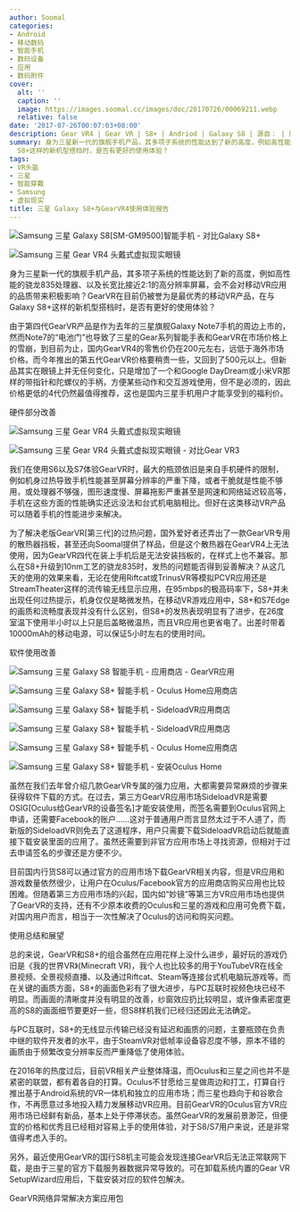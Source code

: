 ```yaml
---
author: Soomal
categories:
- Android
- 移动数码
- 智能手机
- 数码设备
- 应用
- 数码附件
cover:
  alt: ''
  caption: ''
  image: https://images.soomal.cc/images/doc/20170726/00069211.webp
  relative: false
date: '2017-07-26T00:07:03+08:00'
description: Gear VR4 | Gear VR | S8+ | Andriod | Galaxy S8 | 源自： | 版权：原创 |  平均/总评分：09.08/109
summary: 身为三星新一代的旗舰手机产品，其多项子系统的性能达到了新的高度，例如高性能的骁龙835处理器、以及长宽比接近3:1的高分辨率屏幕，会不会对移动VR应用的品质带来积极影响？GearVR在目前仍被誉为是最优秀的移动VR产品，在与Galaxy
  S8+这样的新机型搭档时，是否有更好的使用体验？
tags:
- VR头盔
- 三星
- 智能穿戴
- Samsung
- 虚拟现实
title: 三星 Galaxy S8+与GearVR4使用体验报告
---
```


![Samsung 三星 Galaxy S8[SM-GM9500]智能手机 - 对比Galaxy S8+](https://images.soomal.cc/images/doc/20170526/00068136_01.webp)



![Samsung 三星 Gear VR4 头戴式虚拟现实眼镜](https://images.soomal.cc/images/doc/20161005/00063595_01.webp)



身为三星新一代的旗舰手机产品，其多项子系统的性能达到了新的高度，例如高性能的骁龙835处理器、以及长宽比接近2:1的高分辨率屏幕，会不会对移动VR应用的品质带来积极影响？GearVR在目前仍被誉为是最优秀的移动VR产品，在与Galaxy S8+这样的新机型搭档时，是否有更好的使用体验？



由于第四代GearVR产品是作为去年的三星旗舰Galaxy Note7手机的周边上市的，然而Note7的“电池门”也导致了三星的Gear系列智能手表和GearVR在市场价格上的雪崩，到目前为止，国内GearVR4的零售价仍在200元左右，远低于海外市场价格。而今年推出的第五代GearVR价格要稍贵一些，又回到了500元以上。但新品其实在眼镜上并无任何变化，只是增加了一个和Google DayDream或小米VR那样的带指针和陀螺仪的手柄，方便某些动作和交互游戏使用，但不是必须的，因此价格更低的4代仍然最值得推荐，这也是国内三星手机用户才能享受到的福利价。



硬件部分改善



![Samsung 三星 Gear VR4 头戴式虚拟现实眼镜](https://images.soomal.cc/images/doc/20161005/00063617_01.webp)



![Samsung 三星 Gear VR4 头戴式虚拟现实眼镜 - 对比Gear VR3](https://images.soomal.cc/images/doc/20161005/00063619_01.webp)



我们在使用S6以及S7体验GearVR时，最大的瓶颈依旧是来自手机硬件的限制，例如机身过热导致手机性能甚至屏幕分辨率的严重下降，或者干脆就是性能不够用，或处理器不够强，图形速度慢、屏幕拖影严重甚至是网速和网络延迟较高等，手机在这些方面的性能确实还远没法和台式机电脑相比。但好在这类移动VR产品可以随着手机的性能进步来解决。



为了解决老版GearVR[第三代]的过热问题，国外爱好者还弄出了一款GearVR专用的散热器挡板，甚至还向Soomal提供了样品，但是这个散热器在GearVR4上无法使用，因为GearVR四代在装上手机后是无法安装挡板的，在样式上也不兼容。那么在S8+升级到10nm工艺的骁龙835时，发热的问题能否得到妥善解决？从这几天的使用的效果来看，无论在使用Riftcat或TrinusVR等模拟PCVR应用还是StreamTheater这样的流传输无线显示应用，在95mbps的极高码率下，S8+并未出现任何过热提示，机身仅仅是略微发热，在移动VR游戏应用中，S8+和S7Edge的画质和流畅度表现并没有什么区别，但S8+的发热表现明显有了进步，在26度室温下使用半小时以上只是后盖略微温热，而且VR应用也更省电了。出差时带着10000mAh的移动电源，可以保证5小时左右的使用时间。



软件使用改善



![Samsung 三星 Galaxy S8 智能手机 - 应用商店 - GearVR应用](https://images.soomal.cc/images/doc/20170725/00069205_01.webp)



![Samsung 三星 Galaxy S8+ 智能手机 - Oculus Home应用商店](https://images.soomal.cc/images/doc/20170725/00069206_01.webp)



![Samsung 三星 Galaxy S8+ 智能手机 - SideloadVR应用商店](https://images.soomal.cc/images/doc/20170725/00069207_01.webp)



![Samsung 三星 Galaxy S8+ 智能手机 - SideloadVR应用商店](https://images.soomal.cc/images/doc/20170726/00069208_01.webp)



![Samsung 三星 Galaxy S8+ 智能手机 - Oculus Home应用商店](https://images.soomal.cc/images/doc/20170726/00069209_01.webp)



![Samsung 三星 Galaxy S8+ 智能手机 - 安装Oculus Home](https://images.soomal.cc/images/doc/20170726/00069210_01.webp)



虽然在我们去年曾介绍几款GearVR专属的强力应用，大都需要异常麻烦的步骤来获得软件下载的方式。在过去，第三方GearVR应用市场SideloadVR是需要OSIG[Oculus给GearVR的设备签名]才能安装使用，而签名需要到Oculus官网上申请，还需要Facebook的账户……这对于普通用户而言显然太过于不人道了，而新版的SideloadVR则免去了这道程序，用户只需要下载SideloadVR启动后就能直接下载安装里面的应用了。虽然还需要到非官方应用市场上寻找资源，但相对于过去申请签名的步骤还是方便不少。



目前国内行货S8可以通过官方的应用市场下载GearVR相关内容，但是VR应用和游戏数量依然很少，让用户在Oculus/Facebook官方的应用商店购买应用也比较困难。但随着第三方应用市场的兴起，国内如“妙镜”等第三方VR应用市场也提供了GearVR的支持，还有不少原本收费的Oculus和三星的游戏和应用可免费下载，对国内用户而言，相当于一次性解决了Oculus的访问和购买问题。



使用总结和展望



总的来说，GearVR和S8+的组合虽然在应用花样上没什么进步，最好玩的游戏仍旧是《我的世界VR》(Minecraft VR)，我个人也比较多的用于YouTubeVR在线全景视频、全景视频直播、以及通过Riftcat、Steam等连接台式机电脑玩游戏等。而在关键的画质方面，S8+的画面色彩有了很大进步，与PC互联时视频色块已经不明显。而画面的清晰度并没有明显的改善，纱窗效应扔比较明显，或许像素密度更高的S8的画面细节要更好一些，但S8样机我们已经归还因此无法确定。



与PC互联时，S8+的无线显示传输已经没有延迟和画质的问题，主要瓶颈在负责中继的软件开发者的水平，由于SteamVR对低帧率设备容忍度不够，原本不错的画质由于频繁改变分辨率反而严重降低了使用体验。



在2016年的热度过后，目前VR相关产业整体降温，而Oculus和三星之间也并不是紧密的联盟，都有着各自的打算。Oculus不甘愿给三星做周边和打工，打算自行推出基于Android系统的VR一体机和独立的应用市场；而三星也趋向于和谷歌合作，不再愿意过多地投入精力发展移动VR应用。目前GearVR的Oculus官方VR应用市场已经鲜有新品，基本上处于停滞状态。虽然GearVR的发展前景渺茫，但便宜的价格和优秀且已经相对容易上手的使用体验，对于S8/S7用户来说，还是非常值得考虑入手的。



另外，最近使用GearVR的国行S8机主可能会发现连接GearVR后无法正常联网下载，是由于三星的官方下载服务器数据异常导致的。可在卸载系统内置的Gear VR SetupWizard应用后，下载安装对应的软件包解决。



GearVR网络异常解决方案应用包
